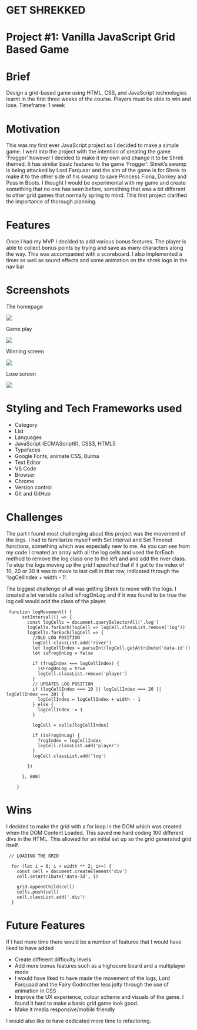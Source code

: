 # GET SHREKKED

# Project #1: Vanilla JavaScript Grid Based Game


# Brief
Design a grid-based game using HTML, CSS, and JavaScript technologies learnt in the first three weeks of the course.  Players must be able to win and lose.
Timeframe: 1 week

# Motivation
This was my first ever JavaScript project so I decided to make a simple game. I went into the project with the intention of creating the game ‘Frogger’ however I decided to make it my own and change it to be Shrek themed. It has similar basic features to the game ‘Frogger’. Shrek’s swamp is being attacked by Lord Farquaar and the aim of the game is for Shrek to make it to the other side of his swamp to save Princess Fiona, Donkey and Puss in Boots.  I thought I would be experimental with my game and create something that no one has seen before, something that was a bit different to other grid games that normally spring to mind. This first project clarified the importance of thorough planning. 

# Features
Once I had my MVP I decided to add various bonus features. The player is able to collect bonus points by  trying and save as many characters  along the way. This was accompanied with a scoreboard. I also implemented a timer as well as sound effects and some animation on the shrek logo in the nav bar

# Screenshots

The homepage

<img src="./grid-game/assets/home.png" >

Game play 

<img src="./grid-game/assets/gameplay.png" >

Winning screen

<img src="./grid-game/assets/win.png" >

Lose screen

<img src="./grid-game/assets/gameover.png" >


# Styling and Tech Frameworks used

- Category
- List
- Languages
- JavaScript (ECMAScript6), CSS3, HTML5
- Typefaces
- Google Fonts, animate CSS, Bulma
- Text Editor
- VS Code
- Browser
- Chrome
- Version control
- Git and GitHub

# Challenges

The part I found most challenging about this project was the movement of the logs. I had to familiarize myself with Set Interval and Set Timeout functions, something which was especially new to me. As you can see from my code I created an array with all the log cells and used the forEach method to remove the log class one to the left and and add the river class. To stop the logs moving up the grid I specified that if it got to the index of 10, 20 or 30 it was to move to last cell in that row, indicated through the ‘logCellIndex + width - 1'. 

The biggest challenge of all was getting Shrek to move with the logs. I created a let variable called isFrogOnLog and if it was found to be true the log cell would add the class of the player. 

```
 function logMovement() {
      setInterval(() => {
        const logCells = document.querySelectorAll('.log')
        logCells.forEach(logCell => logCell.classList.remove('log'))
        logCells.forEach(logCell => {
          //OLD LOG POSITION
          logCell.classList.add('river')
          let logCellIndex = parseInt(logCell.getAttribute('data-id'))
          let isFrogOnLog = false

          if (frogIndex === logCellIndex) {
            isFrogOnLog = true
            logCell.classList.remove('player')
          }
          // UPDATES LOG POSITION
          if (logCellIndex === 10 || logCellIndex === 20 || logCellIndex === 30) {
            logCellIndex = logCellIndex + width - 1
          } else {
            logCellIndex -= 1
          }

          logCell = cells[logCellIndex]

          if (isFrogOnLog) {
            frogIndex = logCellIndex
            logCell.classList.add('player')
          }
          logCell.classList.add('log')

        })

      }, 800)

    }
```
# Wins 

I decided to make the grid with a for loop in the DOM which was created when the  DOM Content Loaded. This saved me hard coding 100 different divs in the HTML. This allowed for an initial set up so the grid generated grid itself.

```
 // LOADING THE GRID

  for (let i = 0; i < width ** 2; i++) {
    const cell = document.createElement('div')
    cell.setAttribute('data-id', i)
  
    grid.appendChild(cell)
    cells.push(cell)
    cell.classList.add('.div')
  }
```



# Future Features
If I had more time there would be a number of features that I would have liked to have added
 
 - Create different difficulty levels
 - Add more bonus features such as a highscore board and a multiplayer mode
 - I would have liked to have made the movement of the logs, Lord Farquaad and the Fairy Godmother less jolty through the use of animation in CSS
 - Improve the UX experience, colour scheme and visuals of the game. I found it hard to make a basic grid game look good.
 - Make it media responsive/mobile friendly
 
I would also like to  have dedicated more time to refactoring. 










